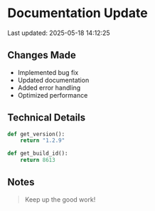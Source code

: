 # Documentation Update

Last updated: 2025-05-18 14:12:25

## Changes Made
- Implemented bug fix
- Updated documentation
- Added error handling
- Optimized performance

## Technical Details
```python
def get_version():
    return "1.2.9"

def get_build_id():
    return 8613
```

## Notes
> Keep up the good work!
